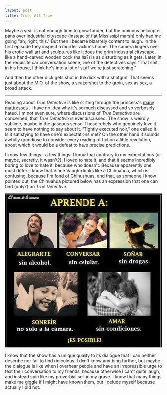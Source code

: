 ```yaml
---
layout: post
title: True, All True
---
```


Maybe a year is not enough time to grow fonder, but the ominous helicopter pans over industrial cityscape (instead of flat Mississipi marsh) only had me going "ah, right, this." But then I became bizarrely content to laugh. In the first episode they inspect a murder victim's home. The camera lingers over his erotic wall art and sculptures like it does the grim industrial cityscape, like a hand-carved wooden cock (ha ha?) is as disturbing as it gets. Later, in the requisite car conversation scene, one of the detectives says "That shit in his house, I think he's into a lot of stuff we're just scratching."

And then the other dick gets shot in the dick with a shotgun. That seems just about the M.O. of the show, a scattershot to the groin, sex as sex, a broad attack.

---

Reading about *True Detective* is like sorting through the princess's [many mattresses](http://uproxx.com/tv/2015/07/every-episode-of-true-detective/)
. I have no idea why it's so much discussed and so verbosely hated. I'm not even sure, where discussions of *True Detective* are concerned, that *True Detective* is ever discussed. The show is weirdly sublime, maybe in the gaseous sense. Those rebels who genuinely love it seem to have nothing to say about it. "Tightly executed noir," one called it. Is it satisfying to have one's expectations met? On the other hand it sounds awfully grandiose to consider every reading of fiction a little revolution, about which it would be a defeat to have precise predictions.

I know few things--a few things: I know that contrary to my expectations (or maybe, secretly, it wasn't?), I loved to hate it, and that it seems incredibly boring to love to hate it, because who doesn't. Because apparently one must differ. I know that Vince Vaughn looks like a Chihuahua, which is confusing, because I'm fond of Chihuahuas, and that, as someone I know pointed out, the Chihuahua pictured below has an expression that one can find (only?) on *True Detective*.

![Grim Chihuahua](/resources/img/chihuahua_non_smile.jpg "Chihuahua")

I know that the show has a unique quality to its dialogue that I can neither describe nor fail to find ridiculous. I don't know anything further, but maybe the dialogue is like when I overhear people and have an irrepressible urge to text their conversation to my friends, because otherwise I can't quite laugh, and instead spin like my proverbial self in my grave. I know that many things make me giggle if I might have known them, but I delude myself because actually I did not.
